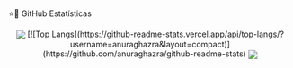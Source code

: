 ⭐🚀 GitHub Estatísticas
</p>  

<a href="https://github.com/PriscilaButzke">
<div align="center">
<a href="https://github.com/artemkaFismat/artemkaFismat">
  <img align="center" src="https://github-readme-stats.vercel.app/api/top-langs/?username=artemkaFismat&theme=dracula&hide_langs_below=1" />
</a>
[![Top Langs](https://github-readme-stats.vercel.app/api/top-langs/?username=anuraghazra&layout=compact)](https://github.com/anuraghazra/github-readme-stats)
<a href="https://github.com/artemkaFismat/artemkaFismat">
<img align="center" src="https://github-readme-stats.vercel.app/api?username=artemkaFismat&show_icons=true&theme=dracula"
</a>
</div>


